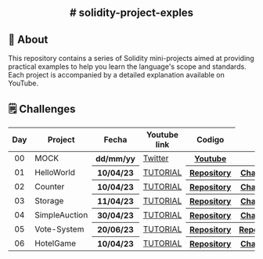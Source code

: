 
<h2 align="center">  # solidity-project-exples <h2>

## 📝 About

This repository contains a series of Solidity mini-projects aimed at providing practical examples to help you learn the language's scope and standards. Each project is accompanied by a detailed explanation available on YouTube.

## 🗒 Challenges
<table>
  <thead>
    <tr>
      <th align="center">Day</th>
      <th>Project</th>
      <th>Fecha</th>
      <th>Youtube link</th>
      <th>Codigo</th>
    </tr>
  </thead>
<tbody>

<tr>
  <td align="center">00</td>
  <td>MOCK</td>
  <th>dd/mm/yy</th>
  <td><a href="https://twitter.com/LeanLabiano" rel="nofollow">Twitter</a></td>
  <th><a href="https://www.youtube.com/@leanlabiano" rel="nofollow">Youtube</a></th>
</tr>
<tr>
  <td align="center">01</td>
  <td>HelloWorld</td>
  <th>10/04/23</th>
  <td><a href="" rel="nofollow">TUTORIAL</a></td>
  <th><a href="https://github.com/LeandroCDN/solidity-project-exples/tree/main/01%20HelloWorld" rel="nofollow">Repository</a></th>
  <th><a href="" rel="nofollow">Challenge</a></th>
</tr>
<tr>
  <td align="center">02</td>
  <td>Counter</td>
  <th>10/04/23</th>
  <td><a href="" rel="nofollow">TUTORIAL</a></td>
  <th><a href="https://github.com/LeandroCDN/solidity-project-exples/tree/main/02%20Counter" rel="nofollow">Repository</a></th>
  <th><a href="" rel="nofollow">Challenge</a></th>
</tr>
<tr>
  <td align="center">03</td>
  <td>Storage</td>
  <th>11/04/23</th>
  <td><a href="" rel="nofollow">TUTORIAL</a></td>
  <th><a href="https://github.com/LeandroCDN/solidity-project-exples/tree/main/03%20Storage" rel="nofollow">Repository</a></th>
  <th><a href="" rel="nofollow">Challenge</a></th>
</tr>
<tr>
  <td align="center">04</td>
  <td>SimpleAuction</td>
  <th>30/04/23</th>
  <td><a href="" rel="nofollow">TUTORIAL</a></td>
  <th><a href="https://github.com/LeandroCDN/solidity-project-exples/tree/main/04%20SimpleAuction" rel="nofollow">Repository</a></th>
  <th><a href="" rel="nofollow">Challenge</a></th>
</tr>
<tr>
  <td align="center">05</td>
  <td>Vote-System</td>
  <th>20/06/23</th>
  <td><a href="" rel="nofollow">TUTORIAL</a></td>
  <th><a href="https://github.com/LeandroCDN/solidity-project-exples/tree/main/05%20Vote-System" rel="nofollow">Repository</a></th>
  <th><a href="" rel="nofollow">Repository</a></th>
</tr>
<tr>
  <td align="center">06</td>
  <td>HotelGame</td>
  <th>10/04/23</th>
  <td><a href="" rel="nofollow">TUTORIAL</a></td>
  <th><a href="https://github.com/LeandroCDN/solidity-project-exples/tree/main/06%20HotelGame" rel="nofollow">Repository</a></th>
  <th><a href="" rel="nofollow">Challenge</a></th>
</tr>






</tbody>
</table>